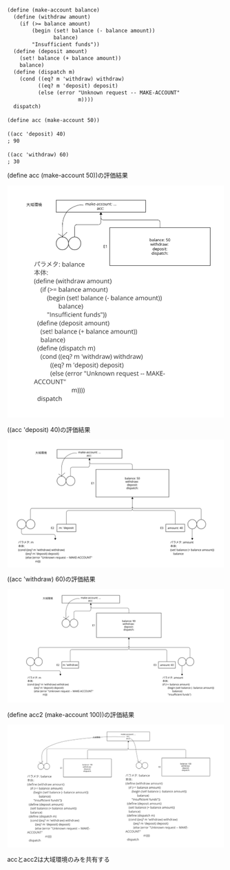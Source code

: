 ```racket
(define (make-account balance)
  (define (withdraw amount)
    (if (>= balance amount)
        (begin (set! balance (- balance amount))
               balance)
        "Insufficient funds"))
  (define (deposit amount)
    (set! balance (+ balance amount))
    balance)
  (define (dispatch m)
    (cond ((eq? m 'withdraw) withdraw)
          ((eq? m 'deposit) deposit)
          (else (error "Unknown request -- MAKE-ACCOUNT"
                       m))))
  dispatch)

(define acc (make-account 50))

((acc 'deposit) 40)
; 90

((acc 'withdraw) 60)
; 30
```

(define acc (make-account 50))の評価結果

![alt text](image.png)

((acc 'deposit) 40)の評価結果

![alt text](image-1.png)

((acc 'withdraw) 60)の評価結果

![alt text](image-2.png)

(define acc2 (make-account 100))の評価結果

![alt text](image-3.png)

accとacc2は大域環境のみを共有する